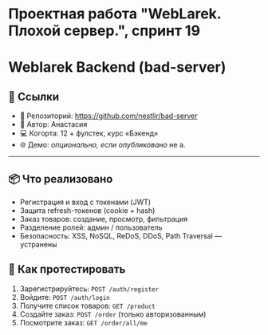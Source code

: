 # Проектная работа "WebLarek. Плохой сервер.", спринт 19
# Weblarek Backend (bad-server)

## 📎 Ссылки

- 🔗 Репозиторий: https://github.com/nestlir/bad-server
- 👤 Автор: Анастасия
- 💻 Когорта: 12 + фулстек, курс «Бэкенд»
- 🌐 Демо: *опционально, если опубликовано* не а.

---

## 📦 Что реализовано

- Регистрация и вход с токенами (JWT)
- Защита refresh-токенов (cookie + hash)
- Заказ товаров: создание, просмотр, фильтрация
- Разделение ролей: админ / пользователь
- Безопасность: XSS, NoSQL, ReDoS, DDoS, Path Traversal — устранены

## 🚀 Как протестировать

1. Зарегистрируйтесь: `POST /auth/register`
2. Войдите: `POST /auth/login`
3. Получите список товаров: `GET /product`
4. Создайте заказ: `POST /order` (только авторизованным)
5. Посмотрите заказ: `GET /order/all/me`
